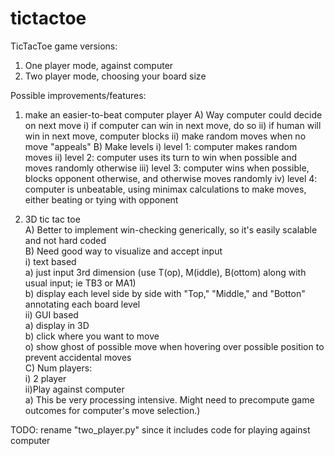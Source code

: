 # tictactoe

TicTacToe game versions:<br>
1) One player mode, against computer<br>
2) Two player mode, choosing your board size<br>

Possible improvements/features:<br>
1) make an easier-to-beat computer player
  A) Way computer could decide on next move
    i) if computer can win in next move, do so
    ii) if human will win in next move, computer blocks
    ii) make random moves when no move "appeals"
  B) Make levels
    i) level 1: computer makes random moves
    ii) level 2: computer uses its turn to win when possible and moves randomly otherwise
    iii) level 3: computer wins when possible, blocks opponent otherwise, and otherwise moves randomly
    iv) level 4: computer is unbeatable, using minimax calculations to make moves, either beating or tying with opponent
        
2) 3D tic tac toe<br>
  A) Better to implement win-checking generically, so it's easily scalable and not hard coded<br>
  B) Need good way to visualize and accept input<br>
    i) text based<br>
        a) just input 3rd dimension (use T(op), M(iddle), B(ottom) along with usual input; ie TB3 or MA1)<br>
        b) display each level side by side with "Top," "Middle," and "Botton" annotating each board level<br>
    ii) GUI based<br>
        a) display in 3D<br>
        b) click where you want to move<br>
            o) show ghost of possible move when hovering over possible position to prevent accidental moves<br>
  C) Num players:<br>
    i) 2 player<br>
    ii)Play against computer <br>
        a) This be very processing intensive. Might need to precompute game outcomes for computer's move selection.)<br>

TODO: rename "two_player.py" since it includes code for playing against computer<br>
